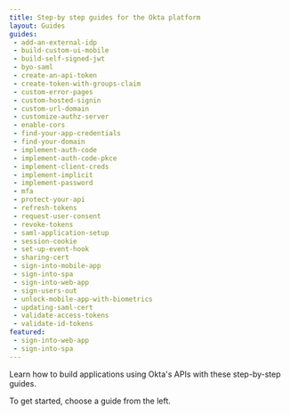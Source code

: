 ```yaml
---
title: Step-by step guides for the Okta platform
layout: Guides
guides:
 - add-an-external-idp
 - build-custom-ui-mobile
 - build-self-signed-jwt
 - byo-saml
 - create-an-api-token
 - create-token-with-groups-claim
 - custom-error-pages
 - custom-hosted-signin
 - custom-url-domain
 - customize-authz-server
 - enable-cors
 - find-your-app-credentials
 - find-your-domain
 - implement-auth-code
 - implement-auth-code-pkce
 - implement-client-creds
 - implement-implicit
 - implement-password
 - mfa
 - protect-your-api
 - refresh-tokens
 - request-user-consent
 - revoke-tokens
 - saml-application-setup
 - session-cookie
 - set-up-event-hook
 - sharing-cert
 - sign-into-mobile-app
 - sign-into-spa
 - sign-into-web-app
 - sign-users-out
 - unlock-mobile-app-with-biometrics
 - updating-saml-cert
 - validate-access-tokens
 - validate-id-tokens
featured:
 - sign-into-web-app
 - sign-into-spa
---
```


Learn how to build applications using Okta's APIs with these step-by-step guides.

To get started, choose a guide from the left.
